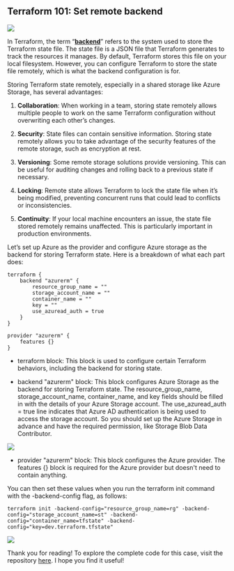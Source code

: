 
## Terraform 101: Set remote backend

![](https://cdn-images-1.medium.com/max/3840/1*_6hSYe-P2QjjlMHTO6HQAw.jpeg)

In Terraform, the term “[**backend**](https://developer.hashicorp.com/terraform/language/settings/backends/configuration)” refers to the system used to store the Terraform state file. The state file is a JSON file that Terraform generates to track the resources it manages. By default, Terraform stores this file on your local filesystem. However, you can configure Terraform to store the state file remotely, which is what the backend configuration is for.

Storing Terraform state remotely, especially in a shared storage like Azure Storage, has several advantages:

 1. **Collaboration**: When working in a team, storing state remotely allows multiple people to work on the same Terraform configuration without overwriting each other’s changes.

 2. **Security**: State files can contain sensitive information. Storing state remotely allows you to take advantage of the security features of the remote storage, such as encryption at rest.

 3. **Versioning**: Some remote storage solutions provide versioning. This can be useful for auditing changes and rolling back to a previous state if necessary.

 4. **Locking**: Remote state allows Terraform to lock the state file when it’s being modified, preventing concurrent runs that could lead to conflicts or inconsistencies.

 5. **Continuity**: If your local machine encounters an issue, the state file stored remotely remains unaffected. This is particularly important in production environments.

Let’s set up Azure as the provider and configure Azure storage as the backend for storing Terraform state. Here is a breakdown of what each part does:

    terraform {
        backend "azurerm" {
            resource_group_name = ""
            storage_account_name = ""
            container_name = ""
            key = ""
            use_azuread_auth = true
        }
    }
    
    provider "azurerm" {
        features {}
    }

* terraform block: This block is used to configure certain Terraform behaviors, including the backend for storing state.

* backend "azurerm" block: This block configures Azure Storage as the backend for storing Terraform state. The resource_group_name, storage_account_name, container_name, and key fields should be filled in with the details of your Azure Storage account. The use_azuread_auth = true line indicates that Azure AD authentication is being used to access the storage account. So you should set up the Azure Storage in advance and have the required permission, like Storage Blob Data Contributor.

![](https://cdn-images-1.medium.com/max/3624/1*3Yepv7fSbRRXL499qCfinw.png)

* provider "azurerm" block: This block configures the Azure provider. The features {} block is required for the Azure provider but doesn't need to contain anything.

You can then set these values when you run the terraform init command with the -backend-config flag, as follows:

    terraform init -backend-config="resource_group_name=rg" -backend-config="storage_account_name=st" -backend-config="container_name=tfstate" -backend-config="key=dev.terraform.tfstate"

![](https://cdn-images-1.medium.com/max/3500/1*osoR5pDt8NKWtGGmUf-s_A.png)


Thank you for reading! To explore the complete code for this case, visit the repository [here](https://github.com/chenjd/terraform-101/tree/main/002-set-remote-backend). I hope you find it useful!
